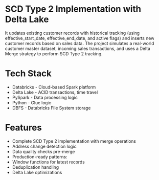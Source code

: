 # SCD Type 2 Implementation with Delta Lake

It updates existing customer records with historical tracking (using effective_start_date, effective_end_date, and active flags) and inserts new customer records based on sales data.
The project simulates a real-world customer master dataset, incoming sales transactions, and uses a Delta Merge strategy to perform SCD Type 2 tracking.

# Tech Stack
- Databricks - Cloud-based Spark platform
- Delta Lake - ACID transactions, time travel
- PySpark	- Data processing logic
- Python - Glue logic
- DBFS	- Databricks File System storage

# Features
- Complete SCD Type 2 implementation with merge operations
- Address change detection logic
- Data quality checks pre-merge
- Production-ready patterns:
- Window functions for latest records
- Deduplication handling
- Delta Lake optimizations

